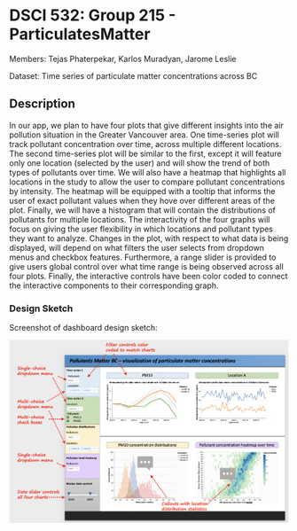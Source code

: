 # DSCI 532: Group 215 - ParticulatesMatter

Members: Tejas Phaterpekar, Karlos Muradyan, Jarome Leslie

Dataset: Time series of particulate matter concentrations across BC


## Description

In our app, we plan to have four plots that give different insights into the air pollution situation in the Greater Vancouver area. One time-series plot will track pollutant concentration over time, across multiple different locations. The second time-series plot will be similar to the first, except it will feature only one location (selected by the user) and will show the trend of both types of pollutants over time. We will also have a heatmap that highlights all locations in the study to allow the user to compare pollutant concentrations by intensity. The heatmap will be equipped with a tooltip that informs the user of exact pollutant values when they hove over different areas of the plot. Finally, we will have a histogram that will contain the distributions of pollutants for multiple locations. The interactivity of the four graphs will focus on giving the user flexibility in which locations and pollutant types they want to analyze. Changes in the plot, with respect to what data is being displayed, will depend on what filters the user selects from dropdown menus and checkbox features. Furthermore, a range slider is provided to give users global control over what time range is being observed across all four plots. Finally, the interactive controls have been color coded to connect the interactive components to their corresponding graph. 

### Design Sketch


Screenshot of dashboard design sketch:


![img](img/revised_dashboard_design_sketch.png)


